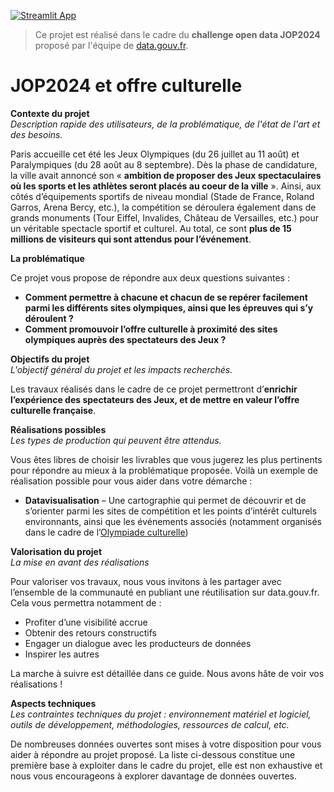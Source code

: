 [![Streamlit App](https://static.streamlit.io/badges/streamlit_badge_black_white.svg)](https://jop2024-explorer.streamlit.app)

> Ce projet est réalisé dans le cadre du **challenge open data JOP2024** proposé par l'équipe de [data.gouv.fr](http://data.gouv.fr/).

# JOP2024 et offre culturelle

**Contexte du projet**<br>
*Description rapide des utilisateurs, de la problématique, de l'état de l'art et des besoins.*

Paris accueille cet été les Jeux Olympiques (du 26 juillet au 11 août) et Paralympiques (du 28 août au 8 septembre). Dès la phase de candidature, la ville avait annoncé son « **ambition de proposer des Jeux spectaculaires où les sports et les athlètes seront placés au coeur de la ville** ». Ainsi, aux côtés d’équipements sportifs de niveau mondial (Stade de France, Roland Garros, Arena Bercy, etc.), la compétition se déroulera également dans de grands monuments (Tour Eiffel, Invalides, Château de Versailles, etc.) pour un véritable spectacle sportif et culturel. Au total, ce sont **plus de 15 millions de visiteurs qui sont attendus pour l’événement**.

**La problématique**

Ce projet vous propose de répondre aux deux questions suivantes :
* **Comment permettre à chacune et chacun de se repérer facilement parmi les différents sites olympiques, ainsi que les épreuves qui s’y déroulent ?**
* **Comment promouvoir l’offre culturelle à proximité des sites olympiques auprès des spectateurs des Jeux ?**

**Objectifs du projet**<br>
*L'objectif général du projet et les impacts recherchés.*

Les travaux réalisés dans le cadre de ce projet permettront d’**enrichir l’expérience des spectateurs des Jeux, et de mettre en valeur l’offre culturelle française**.

**Réalisations possibles**<br>
*Les types de production qui peuvent être attendus.*

Vous êtes libres de choisir les livrables que vous jugerez les plus pertinents pour répondre au mieux à la problématique proposée. Voilà un exemple de réalisation possible pour vous aider dans votre démarche :
* **Datavisualisation** – Une cartographie qui permet de découvrir et de s’orienter parmi les sites de compétition et les points d’intérêt culturels environnants, ainsi que les événements associés (notamment organisés dans le cadre de l’[Olympiade culturelle](https://olympics.com/fr/paris-2024/les-jeux/celebration/olympiade-culturelle))

**Valorisation du projet**<br>
*La mise en avant des réalisations*

Pour valoriser vos travaux, nous vous invitons à les partager avec l’ensemble de la communauté en publiant une réutilisation sur data.gouv.fr. Cela vous permettra notamment de :
* Profiter d’une visibilité accrue
* Obtenir des retours constructifs
* Engager un dialogue avec les producteurs de données
* Inspirer les autres

La marche à suivre est détaillée dans ce guide. Nous avons hâte de voir vos réalisations !

**Aspects techniques**<br>
*Les contraintes techniques du projet : environnement matériel et logiciel, outils de développement, méthodologies, ressources de calcul, etc.*

De nombreuses données ouvertes sont mises à votre disposition pour vous aider à répondre au projet proposé. La liste ci-dessous constitue une première base à exploiter dans le cadre du projet, elle est non exhaustive et nous vous encourageons à explorer davantage de données ouvertes.
